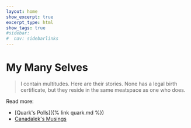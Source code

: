 ```yaml
---
layout: home	
show_excerpt: true 
excerpt_type: html
show_tags: true
#sidebar: 
#  nav: sidebarlinks	
---
```


# My Many Selves

> I contain multitudes. 
> Here are their stories. 
> None has a legal birth certificate, but they reside in the same meatspace as one who does.

Read more:
- [Quark's Polls]({% link quark.md %})
- [Canadalek's Musings](https://medium.com/@CANADALEK)